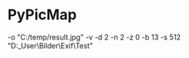 # PyPicMap

-o "C:/temp/result.jpg" -v -d 2 -n 2 -z 0  -b 13 -s 512 "D:\_User\Bilder\Exif\Test" <api key>
